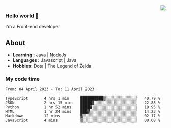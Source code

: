 <img align='right' src="https://github-readme-stats.vercel.app/api?username=jumodada&show_icons=true&theme=vue">

### Hello world 👋

I'm a Front-end developer 
    
## About
-  **Learning :** Java | NodeJs
-  **Languages :** Javascript | Java
-  **Hobbies:** Dota | The Legend of Zelda

### My code time

<!--START_SECTION:waka-->

```text
From: 04 April 2023 - To: 11 April 2023

TypeScript       4 hrs 1 min     ██████████▒░░░░░░░░░░░░░░   40.79 %
JSON             2 hrs 15 mins   █████▓░░░░░░░░░░░░░░░░░░░   22.88 %
Python           1 hr 52 mins    ████▓░░░░░░░░░░░░░░░░░░░░   18.95 %
HTML             1 hr 24 mins    ███▓░░░░░░░░░░░░░░░░░░░░░   14.23 %
Markdown         12 mins         ▓░░░░░░░░░░░░░░░░░░░░░░░░   02.17 %
JavaScript       4 mins          ▒░░░░░░░░░░░░░░░░░░░░░░░░   00.68 %
```

<!--END_SECTION:waka-->
